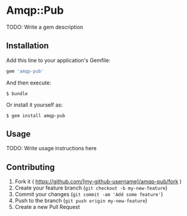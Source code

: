 # Amqp::Pub

TODO: Write a gem description

## Installation

Add this line to your application's Gemfile:

```ruby
gem 'amqp-pub'
```

And then execute:

    $ bundle

Or install it yourself as:

    $ gem install amqp-pub

## Usage

TODO: Write usage instructions here

## Contributing

1. Fork it ( https://github.com/[my-github-username]/amqp-pub/fork )
2. Create your feature branch (`git checkout -b my-new-feature`)
3. Commit your changes (`git commit -am 'Add some feature'`)
4. Push to the branch (`git push origin my-new-feature`)
5. Create a new Pull Request
